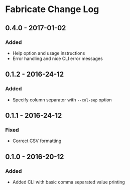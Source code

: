 Fabricate Change Log
====================

0.4.0 - 2017-01-02
----------
### Added
- Help option and usage instructions
- Error handling and nice CLI error messages

0.1.2 - 2016-24-12
------------------
### Added
- Specify column separator with `--col-sep` option

0.1.1 - 2016-24-12
------------------
### Fixed
- Correct CSV formatting

0.1.0 - 2016-20-12
------------------
### Added
- Added CLI with basic comma separated value printing
